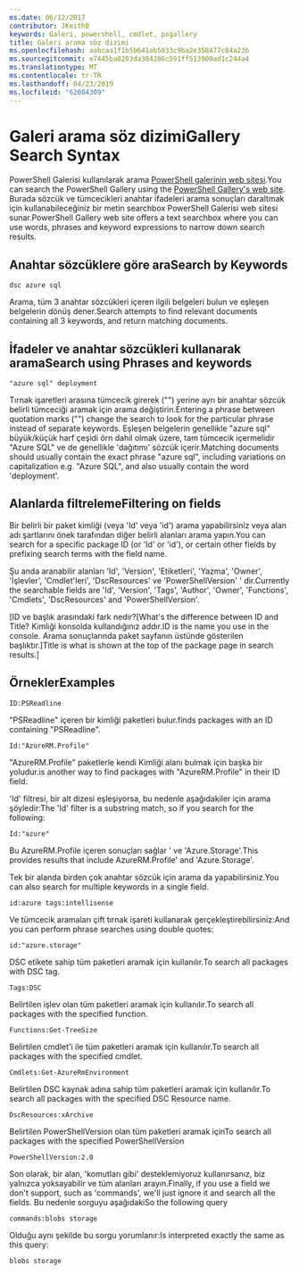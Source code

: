 ```yaml
---
ms.date: 06/12/2017
contributor: JKeithB
keywords: Galeri, powershell, cmdlet, psgallery
title: Galeri arama söz dizimi
ms.openlocfilehash: aabcaa1f1b5b641ab5033c9ba2e358477c84a23b
ms.sourcegitcommit: e7445ba8203da304286c591ff513900ad1c244a4
ms.translationtype: MT
ms.contentlocale: tr-TR
ms.lasthandoff: 04/23/2019
ms.locfileid: "62084309"
---
```

# <a name="gallery-search-syntax"></a><span data-ttu-id="f0d66-103">Galeri arama söz dizimi</span><span class="sxs-lookup"><span data-stu-id="f0d66-103">Gallery Search Syntax</span></span>

<span data-ttu-id="f0d66-104">PowerShell Galerisi kullanılarak arama [PowerShell galerinin web sitesi](https://www.powershellgallery.com/).</span><span class="sxs-lookup"><span data-stu-id="f0d66-104">You can search the PowerShell Gallery using the [PowerShell Gallery's web site](https://www.powershellgallery.com/).</span></span>
<span data-ttu-id="f0d66-105">Burada sözcük ve tümcecikleri anahtar ifadeleri arama sonuçları daraltmak için kullanabileceğiniz bir metin searchbox PowerShell Galerisi web sitesi sunar.</span><span class="sxs-lookup"><span data-stu-id="f0d66-105">PowerShell Gallery web site offers a text searchbox where you can use words, phrases and keyword expressions to narrow down search results.</span></span>

## <a name="search-by-keywords"></a><span data-ttu-id="f0d66-106">Anahtar sözcüklere göre ara</span><span class="sxs-lookup"><span data-stu-id="f0d66-106">Search by Keywords</span></span>

    dsc azure sql

<span data-ttu-id="f0d66-107">Arama, tüm 3 anahtar sözcükleri içeren ilgili belgeleri bulun ve eşleşen belgelerin dönüş dener.</span><span class="sxs-lookup"><span data-stu-id="f0d66-107">Search attempts to find relevant documents containing all 3 keywords, and return matching documents.</span></span>

## <a name="search-using-phrases-and-keywords"></a><span data-ttu-id="f0d66-108">İfadeler ve anahtar sözcükleri kullanarak arama</span><span class="sxs-lookup"><span data-stu-id="f0d66-108">Search using Phrases and keywords</span></span>

    "azure sql" deployment

<span data-ttu-id="f0d66-109">Tırnak işaretleri arasına tümcecik girerek ("") yerine ayrı bir anahtar sözcük belirli tümceciği aramak için arama değiştirin.</span><span class="sxs-lookup"><span data-stu-id="f0d66-109">Entering a phrase between quotation marks ("") change the search to look for the particular phrase instead of separate keywords.</span></span>
<span data-ttu-id="f0d66-110">Eşleşen belgelerin genellikle "azure sql" büyük/küçük harf çeşidi örn dahil olmak üzere, tam tümcecik içermelidir "Azure SQL" ve de genellikle 'dağıtımı' sözcük içerir.</span><span class="sxs-lookup"><span data-stu-id="f0d66-110">Matching documents should usually contain the exact phrase "azure sql", including variations on capitalization e.g. "Azure SQL", and also usually contain the word 'deployment'.</span></span>

## <a name="filtering-on-fields"></a><span data-ttu-id="f0d66-111">Alanlarda filtreleme</span><span class="sxs-lookup"><span data-stu-id="f0d66-111">Filtering on fields</span></span>

<span data-ttu-id="f0d66-112">Bir belirli bir paket kimliği (veya 'Id' veya 'id') arama yapabilirsiniz veya alan adı şartlarını önek tarafından diğer belirli alanları arama yapın.</span><span class="sxs-lookup"><span data-stu-id="f0d66-112">You can search for a specific package ID (or 'Id' or 'id'), or certain other fields by prefixing search terms with the field name.</span></span>

<span data-ttu-id="f0d66-113">Şu anda aranabilir alanları 'Id', 'Version', 'Etiketleri', 'Yazma', 'Owner', 'İşlevler', 'Cmdlet'leri', 'DscResources' ve 'PowerShellVersion' ' dir.</span><span class="sxs-lookup"><span data-stu-id="f0d66-113">Currently the searchable fields are 'Id', 'Version', 'Tags', 'Author', 'Owner', 'Functions', 'Cmdlets', 'DscResources' and 'PowerShellVersion'.</span></span>

<span data-ttu-id="f0d66-114">[ID ve başlık arasındaki fark nedir?</span><span class="sxs-lookup"><span data-stu-id="f0d66-114">[What's the difference between ID and Title?</span></span> <span data-ttu-id="f0d66-115">Kimliği konsolda kullandığınız addır.</span><span class="sxs-lookup"><span data-stu-id="f0d66-115">ID is the name you use in the console.</span></span> <span data-ttu-id="f0d66-116">Arama sonuçlarında paket sayfanın üstünde gösterilen başlıktır.]</span><span class="sxs-lookup"><span data-stu-id="f0d66-116">Title is what is shown at the top of the package page in search results.]</span></span>

## <a name="examples"></a><span data-ttu-id="f0d66-117">Örnekler</span><span class="sxs-lookup"><span data-stu-id="f0d66-117">Examples</span></span>

    ID:PSReadline
    
<span data-ttu-id="f0d66-118">"PSReadline" içeren bir kimliği paketleri bulur.</span><span class="sxs-lookup"><span data-stu-id="f0d66-118">finds packages with an ID containing "PSReadline".</span></span>

    Id:"AzureRM.Profile"

<span data-ttu-id="f0d66-119">"AzureRM.Profile" paketlerle kendi Kimliği alanı bulmak için başka bir yoludur.</span><span class="sxs-lookup"><span data-stu-id="f0d66-119">is another way to find packages with "AzureRM.Profile" in their ID field.</span></span>

<span data-ttu-id="f0d66-120">'Id' filtresi, bir alt dizesi eşleşiyorsa, bu nedenle aşağıdakiler için arama şöyledir:</span><span class="sxs-lookup"><span data-stu-id="f0d66-120">The 'Id' filter is a substring match, so if you search for the following:</span></span>

    Id:"azure"

<span data-ttu-id="f0d66-121">Bu AzureRM.Profile içeren sonuçları sağlar ' ve 'Azure.Storage'.</span><span class="sxs-lookup"><span data-stu-id="f0d66-121">This provides results that include AzureRM.Profile' and 'Azure.Storage'.</span></span>

<span data-ttu-id="f0d66-122">Tek bir alanda birden çok anahtar sözcük için arama da yapabilirsiniz.</span><span class="sxs-lookup"><span data-stu-id="f0d66-122">You can also search for multiple keywords in a single field.</span></span> 

    id:azure tags:intellisense

<span data-ttu-id="f0d66-123">Ve tümcecik aramaları çift tırnak işareti kullanarak gerçekleştirebilirsiniz:</span><span class="sxs-lookup"><span data-stu-id="f0d66-123">And you can perform phrase searches using double quotes:</span></span>

    id:"azure.storage"

<span data-ttu-id="f0d66-124">DSC etikete sahip tüm paketleri aramak için kullanılır.</span><span class="sxs-lookup"><span data-stu-id="f0d66-124">To search all packages with DSC tag.</span></span>

    Tags:DSC

<span data-ttu-id="f0d66-125">Belirtilen işlev olan tüm paketleri aramak için kullanılır.</span><span class="sxs-lookup"><span data-stu-id="f0d66-125">To search all packages with the specified function.</span></span>

    Functions:Get-TreeSize

<span data-ttu-id="f0d66-126">Belirtilen cmdlet'i ile tüm paketleri aramak için kullanılır.</span><span class="sxs-lookup"><span data-stu-id="f0d66-126">To search all packages with the specified cmdlet.</span></span>

    Cmdlets:Get-AzureRmEnvironment

<span data-ttu-id="f0d66-127">Belirtilen DSC kaynak adına sahip tüm paketleri aramak için kullanılır.</span><span class="sxs-lookup"><span data-stu-id="f0d66-127">To search all packages with the specified DSC Resource name.</span></span>

    DscResources:xArchive

<span data-ttu-id="f0d66-128">Belirtilen PowerShellVersion olan tüm paketleri aramak için</span><span class="sxs-lookup"><span data-stu-id="f0d66-128">To search all packages with the specified PowerShellVersion</span></span>

    PowerShellVersion:2.0

<span data-ttu-id="f0d66-129">Son olarak, bir alan, 'komutları gibi' desteklemiyoruz kullanırsanız, biz yalnızca yoksayabilir ve tüm alanları arayın.</span><span class="sxs-lookup"><span data-stu-id="f0d66-129">Finally, if you use a field we don't support, such as 'commands', we'll just ignore it and search all the fields.</span></span> <span data-ttu-id="f0d66-130">Bu nedenle sorguyu aşağıdaki</span><span class="sxs-lookup"><span data-stu-id="f0d66-130">So the following query</span></span>

    commands:blobs storage

<span data-ttu-id="f0d66-131">Olduğu aynı şekilde bu sorgu yorumlanır:</span><span class="sxs-lookup"><span data-stu-id="f0d66-131">Is interpreted exactly the same as this query:</span></span>

    blobs storage
